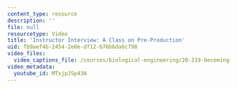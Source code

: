 ```yaml
---
content_type: resource
description: ''
file: null
resourcetype: Video
title: 'Instructor Interview: A Class on Pre-Production'
uid: fb9aef4b-2454-2e0e-df12-b76b6da6c798
video_files:
  video_captions_file: /courses/biological-engineering/20-219-becoming-the-next-bill-nye-writing-and-hosting-the-educational-show-january-iap-2015/instructor-insights/instructor-interview-a-class-on-pre-production/MTxjpJSp43A.vtt
video_metadata:
  youtube_id: MTxjpJSp43A
---
```

